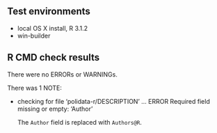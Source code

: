 ## Test environments
* local OS X install, R 3.1.2
* win-builder

## R CMD check results
There were no ERRORs or WARNINGs. 

There was 1 NOTE:

* checking for file ‘polidata-r/DESCRIPTION’ ... ERROR
Required field missing or empty:
  ‘Author’

  The `Author` field is replaced with `Authors@R`.
